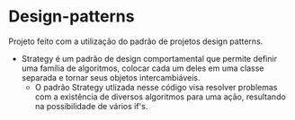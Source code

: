 # Design-patterns

Projeto feito com a utilização do padrão de projetos design patterns.

- Strategy é um padrão de design comportamental que permite definir uma família de algoritmos, colocar cada um deles em uma classe separada e tornar seus objetos intercambiáveis. 
  - O padrão Strategy utlizada nesse código visa resolver problemas com a existência de diversos algoritmos para uma ação, resultando na possibilidade de vários if's. 
